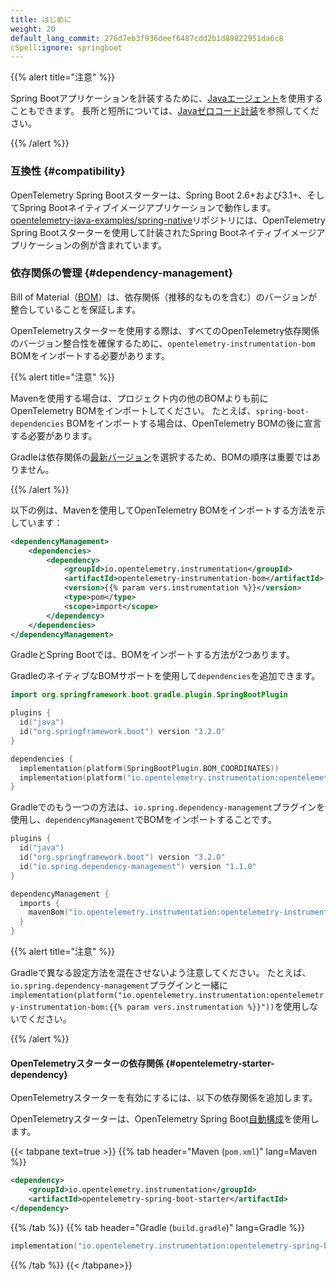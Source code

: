 ```yaml
---
title: はじめに
weight: 20
default_lang_commit: 276d7eb3f936deef6487cdd2b1d89822951da6c8
cSpell:ignore: springboot
---
```


{{% alert title="注意" %}}

Spring Bootアプリケーションを計装するために、[Javaエージェント](../../agent)を使用することもできます。
長所と短所については、[Javaゼロコード計装](..)を参照してください。

{{% /alert %}}

### 互換性 {#compatibility}

OpenTelemetry Spring Bootスターターは、Spring Boot 2.6+および3.1+、そしてSpring Bootネイティブイメージアプリケーションで動作します。
[opentelemetry-java-examples/spring-native](https://github.com/open-telemetry/opentelemetry-java-examples/tree/main/spring-native)リポジトリには、OpenTelemetry Spring Bootスターターを使用して計装されたSpring Bootネイティブイメージアプリケーションの例が含まれています。

### 依存関係の管理 {#dependency-management}

Bill of Material（[BOM](https://maven.apache.org/guides/introduction/introduction-to-dependency-mechanism.html#bill-of-materials-bom-poms)）は、依存関係（推移的なものを含む）のバージョンが整合していることを保証します。

OpenTelemetryスターターを使用する際は、すべてのOpenTelemetry依存関係のバージョン整合性を確保するために、`opentelemetry-instrumentation-bom` BOMをインポートする必要があります。

{{% alert title="注意" %}}

Mavenを使用する場合は、プロジェクト内の他のBOMよりも前にOpenTelemetry BOMをインポートしてください。
たとえば、`spring-boot-dependencies` BOMをインポートする場合は、OpenTelemetry BOMの後に宣言する必要があります。

Gradleは依存関係の[最新バージョン](https://docs.gradle.org/current/userguide/dependency_resolution.html#2_perform_conflict_resolution)を選択するため、BOMの順序は重要ではありません。

{{% /alert %}}

以下の例は、Mavenを使用してOpenTelemetry BOMをインポートする方法を示しています：

```xml
<dependencyManagement>
    <dependencies>
        <dependency>
            <groupId>io.opentelemetry.instrumentation</groupId>
            <artifactId>opentelemetry-instrumentation-bom</artifactId>
            <version>{{% param vers.instrumentation %}}</version>
            <type>pom</type>
            <scope>import</scope>
        </dependency>
    </dependencies>
</dependencyManagement>
```

GradleとSpring Bootでは、BOMをインポートする方法が2つあります。

GradleのネイティブなBOMサポートを使用して`dependencies`を追加できます。

```kotlin
import org.springframework.boot.gradle.plugin.SpringBootPlugin

plugins {
  id("java")
  id("org.springframework.boot") version "3.2.O"
}

dependencies {
  implementation(platform(SpringBootPlugin.BOM_COORDINATES))
  implementation(platform("io.opentelemetry.instrumentation:opentelemetry-instrumentation-bom:{{% param vers.instrumentation %}}"))
}
```

Gradleでのもう一つの方法は、`io.spring.dependency-management`プラグインを使用し、`dependencyManagement`でBOMをインポートすることです。

```kotlin
plugins {
  id("java")
  id("org.springframework.boot") version "3.2.O"
  id("io.spring.dependency-management") version "1.1.0"
}

dependencyManagement {
  imports {
    mavenBom("io.opentelemetry.instrumentation:opentelemetry-instrumentation-bom:{{% param vers.instrumentation %}}")
  }
}
```

{{% alert title="注意" %}}

Gradleで異なる設定方法を混在させないよう注意してください。
たとえば、`io.spring.dependency-management`プラグインと一緒に`implementation(platform("io.opentelemetry.instrumentation:opentelemetry-instrumentation-bom:{{% param vers.instrumentation %}}"))`を使用しないでください。

{{% /alert %}}

#### OpenTelemetryスターターの依存関係 {#opentelemetry-starter-dependency}

OpenTelemetryスターターを有効にするには、以下の依存関係を追加します。

OpenTelemetryスターターは、OpenTelemetry Spring Boot[自動構成](https://docs.spring.io/spring-boot/reference/using/auto-configuration.html)を使用します。

{{< tabpane text=true >}} {{% tab header="Maven (`pom.xml`)" lang=Maven %}}

```xml
<dependency>
    <groupId>io.opentelemetry.instrumentation</groupId>
    <artifactId>opentelemetry-spring-boot-starter</artifactId>
</dependency>
```

{{% /tab %}} {{% tab header="Gradle (`build.gradle`)" lang=Gradle %}}

```kotlin
implementation("io.opentelemetry.instrumentation:opentelemetry-spring-boot-starter")
```

{{% /tab %}} {{< /tabpane>}}

